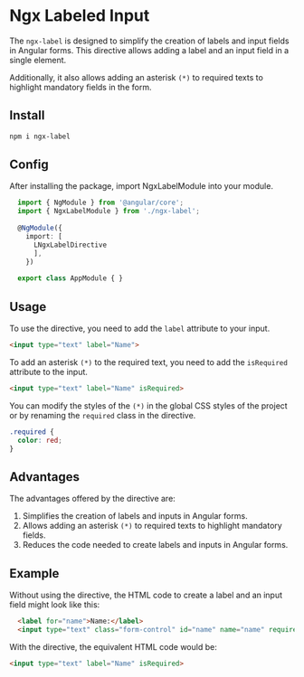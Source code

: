 # Ngx Labeled Input

The `ngx-label` is designed to simplify the creation of labels and input fields in Angular forms. This directive allows adding a label and an input field in a single element.

Additionally, it also allows adding an asterisk `(*)` to required texts to highlight mandatory fields in the form.

## Install

```bash
npm i ngx-label
```

## Config
After installing the package, import NgxLabelModule into your module.
```typescript
  import { NgModule } from '@angular/core';
  import { NgxLabelModule } from './ngx-label';
    
  @NgModule({
    import: [
      LNgxLabelDirective
      ],
    })
    
  export class AppModule { }
```

## Usage

To use the directive, you need to add the `label` attribute to your input.

```html
<input type="text" label="Name">
```

To add an asterisk `(*)` to the required text, you need to add the `isRequired` attribute to the input.

```html
<input type="text" label="Name" isRequired>
```

You can modify the styles of the `(*)` in the global CSS styles of the project or by renaming the `required` class in the directive.

```css
.required {
  color: red;
}
```

## Advantages

The advantages offered by the directive are:

1. Simplifies the creation of labels and inputs in Angular forms.
2. Allows adding an asterisk `(*)` to required texts to highlight mandatory fields.
3. Reduces the code needed to create labels and inputs in Angular forms.

## Example

Without using the directive, the HTML code to create a label and an input field might look like this:

```html
  <label for="name">Name:</label>
  <input type="text" class="form-control" id="name" name="name" required>
```

With the directive, the equivalent HTML code would be:

```html
<input type="text" label="Name" isRequired>
```